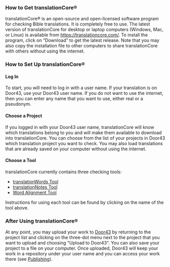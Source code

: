 ### How to Get translationCore®

translationCore® is an open-source and open-licensed software program for checking Bible translations. It is completely free to use. The latest version of translationCore for desktop or laptop computers (Windows, Mac, or Linux) is available from https://translationcore.com/.  To install the program, click on “Download” to get the latest release.  Note that you may also copy the installation file to other computers to share translationCore with others without using the internet.

### How to Set Up translationCore®

#### Log In

To start, you will need to log in with a user name. If your translation is on Door43, use your Door43 user name. If you do not want to use the internet, then you can enter any name that you want to use, either real or a pseudonym. 

#### Choose a Project

If you logged in with your Door43 user name, translationCore will know which translations belong to you and will make them available to download into translationCore. You can choose from the list of your projects in Door43 which translation project you want to check. You may also load translations that are already saved on your computer without using the internet.

#### Choose a Tool

translationCore currently contains three checking tools: 

* [translationWords Tool](../../checking/important-term-check/01.md)
* [translationNotes Tool](../../checking/trans-note-check/01.md)
* [Word Alignment Tool](../../checking/alignment-tool/01.md)

Instructions for using each tool can be found by clicking on the name of the tool above.

### After Using translationCore®

At any point, you may upload your work to [Door43](https://git.door43.org) by returning to the project list and clicking on the three-dot menu next to the project that you want to upload and choosing "Upload to Door43". You can also save your project to a file on your computer. Once uploaded, Door43 will keep your work in a repository under your user name and you can access your work there (see [Publishing](../intro-publishing/01.md)).